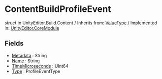 # ContentBuildProfileEvent
struct in UnityEditor.Build.Content
 / Inherits from: <a href="https://docs.unity3d.com/6000.2/Documentation/ScriptReference/ValueType.html">ValueType</a> / Implemented in: <a href="https://docs.unity3d.com/6000.2/Documentation/ScriptReference/UnityEditor.CoreModule.html">UnityEditor.CoreModule</a>

## Fields
- <a href="https://docs.unity3d.com/6000.2/Documentation/ScriptReference/ContentBuildProfileEvent-Metadata.html">Metadata</a> : String
- <a href="https://docs.unity3d.com/6000.2/Documentation/ScriptReference/ContentBuildProfileEvent-Name.html">Name</a> : String
- <a href="https://docs.unity3d.com/6000.2/Documentation/ScriptReference/ContentBuildProfileEvent-TimeMicroseconds.html">TimeMicroseconds</a> : UInt64
- <a href="https://docs.unity3d.com/6000.2/Documentation/ScriptReference/ContentBuildProfileEvent-Type.html">Type</a> : ProfileEventType
